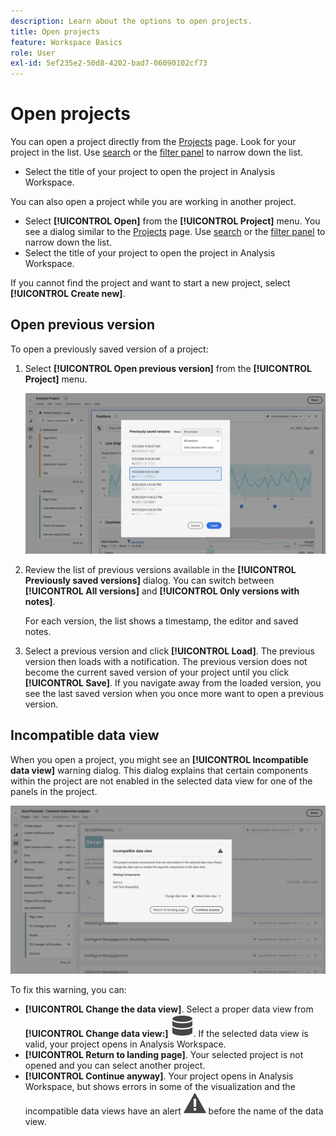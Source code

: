 ```yaml
---
description: Learn about the options to open projects.
title: Open projects
feature: Workspace Basics
role: User
exl-id: 5ef235e2-50d8-4202-bad7-06090102cf73
---
```

# Open projects

You can open a project directly from the [Projects](/help/analysis-workspace/build-workspace-project/freeform-overview.md) page. Look for your project in the list. Use [search](/help/analysis-workspace/build-workspace-project/freeform-overview.md#search) or the [filter panel](/help/analysis-workspace/build-workspace-project/freeform-overview.md#filter-panel) to narrow down the list.

* Select the title of your project to open the project in Analysis Workspace.

You can also open a project while you are working in another project.

* Select **[!UICONTROL Open]** from the **[!UICONTROL Project]** menu. You see a dialog similar to the [Projects](/help/analysis-workspace/build-workspace-project/freeform-overview.md) page.  Use [search](/help/analysis-workspace/build-workspace-project/freeform-overview.md#search) or the [filter panel](/help/analysis-workspace/build-workspace-project/freeform-overview.md#filter-panel) to narrow down the list.
* Select the title of your project to open the project in Analysis Workspace.

If you cannot find the project and want to start a new project, select **[!UICONTROL Create new]**.

## Open previous version

To open a previously saved version of a project:

1. Select **[!UICONTROL Open previous version]** from the **[!UICONTROL Project]** menu.

   ![The Previously saved project versions list and options to show All versions or Only versions with notes.](assets/open-previously-saved.png)

1. Review the list of previous versions available in the **[!UICONTROL Previously saved versions]** dialog. You can switch between **[!UICONTROL All versions]** and **[!UICONTROL Only versions with notes]**.

   For each version, the list shows a timestamp, the editor and saved notes.


1. Select a previous version and click **[!UICONTROL Load]**.
   The previous version then loads with a notification. The previous version does not become the current saved version of your project until you click **[!UICONTROL Save]**. If you navigate away from the loaded version, you see the last saved version when you once more want to open a previous version.


## Incompatible data view

When you open a project, you might see an **[!UICONTROL Incompatible data view]** warning dialog. This dialog explains that certain components within the project are not enabled in the selected data view for one of the panels in the project. 

![Incompatible](assets/incompatible-data-view.png)

To fix this warning, you can:

* **[!UICONTROL Change the data view]**. Select a proper data view from **[!UICONTROL Change data view:]** ![Data](/help/assets/icons/Data.svg). If the selected data view is valid, your project opens in Analysis Workspace.
* **[!UICONTROL Return to landing page]**. Your selected project is not opened and you can select another project.
* **[!UICONTROL Continue anyway]**. Your project opens in Analysis Workspace, but shows errors in some of the visualization and the incompatible data views have an alert ![Alert](/help/assets/icons/Alert.svg) before the name of the data view.

